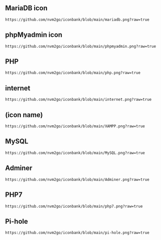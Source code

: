 ## MariaDB icon

```text
https://github.com/nvm2go/iconbank/blob/main/mariadb.png?raw=true
```

## phpMyadmin icon

```text
https://github.com/nvm2go/iconbank/blob/main/phpmyadmin.png?raw=true
```

## PHP 

```text
https://github.com/nvm2go/iconbank/blob/main/php.png?raw=true
```

## internet

```text
https://github.com/nvm2go/iconbank/blob/main/internet.png?raw=true
```

## (icon name)

```text
https://github.com/nvm2go/iconbank/blob/main/XAMPP.png?raw=true
```

## MySQL

```text
https://github.com/nvm2go/iconbank/blob/main/MySQL.png?raw=true
```

## Adminer

```text
https://github.com/nvm2go/iconbank/blob/main/Adminer.png?raw=true
```

## PHP7

```text
https://github.com/nvm2go/iconbank/blob/main/php7.png?raw=true
```

## Pi-hole

```text
https://github.com/nvm2go/iconbank/blob/main/pi-hole.png?raw=true
```
